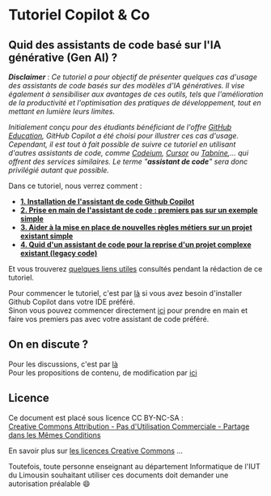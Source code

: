 # Tutoriel Copilot & Co

## Quid des assistants de code basé sur l'IA générative (Gen AI) ?

***Disclaimer*** : *Ce tutoriel a pour objectif de présenter quelques cas d'usage des assistants de code basés sur des modèles d'IA génératives. Il vise également à sensibiliser aux avantages de ces outils, tels que l'amélioration de la productivité et l'optimisation des pratiques de développement, tout en mettant en lumière leurs limites.*

*Initialement conçu pour des étudiants bénéficiant de l'offre [GitHub Education][githubEducationLink], GitHub Copilot a été choisi pour illustrer ces cas d'usage. Cependant, il est tout à fait possible de suivre ce tutoriel en utilisant d'autres assistants de code, comme [Codeium][codeiumLink], [Cursor][cursorLink] ou [Tabnine][tabnineLink],... qui offrent des services similaires. Le terme "**assistant de code**" sera donc privilégié autant que possible.*

Dans ce tutoriel, nous verrez comment :

* **[1. Installation de l'assistant de code Github Copilot][Installation]**
* **[2. Prise en main de l'assistant de code : premiers pas sur un exemple simple][contenu_partie_2]**
* **[3. Aider à la mise en place de nouvelles règles métiers sur un projet existant simple][contenu_partie_3]**
* **[4. Quid d'un assistant de code pour la reprise d'un projet complexe existant (legacy code)][contenu_partie_4]**

Et vous trouverez [quelques liens utiles][contenu_liens] consultés pendant la rédaction de ce tutoriel.

Pour commencer le tutoriel, c'est par [là][Installation] si vous avez besoin d'installer Github Copilot dans votre IDE préféré.  
Sinon vous pouvez commencer directement [ici][contenu_partie_2] pour prendre en main et faire vos premiers pas avec votre assistant de code préféré.

## On en discute ?

Pour les discussions, c'est par [là](https://github.com/iblasquez/tuto-copilot-genai/issues)  
Pour les propositions de contenu, de modification par [ici](https://github.com/iblasquez/tuto-copilot-genai/pulls)  

## Licence

Ce document est placé sous licence CC BY-NC-SA :  
[Creative Commons
Attribution - Pas d'Utilisation Commerciale - Partage dans les Mêmes Conditions](https://creativecommons.org/licenses/by-nc-sa/4.0/)

En savoir plus sur [les licences Creative Commons](https://creativecommons.org/licenses/?lang=fr-FR) ...

Toutefois, toute personne enseignant au département Informatique de l'IUT du Limousin souhaitant utiliser ces documents doit demander une autorisation préalable :smile:

[Installation]: 1_Installation.md
[contenu_partie_2]: 2_PriseEnMainAssistant.md
[contenu_partie_3]: 3_ProjetExistantSimple.md
[contenu_partie_4]: 4_ProjetExistantComplexe.md
[contenu_liens]: Liens.md

<!-- https://www.jdbonjour.ch/cours/markdown-pandoc/ >
https://www.statpower.net/Content/310/R%20Stuff/SampleMarkdown.html -->

[tabnineLink]: https://www.tabnine.com
[codeiumLink]: https://codeium.com
[cursorLink]: https://www.cursor.com
[githubEducationLink]: https://github.com/education
